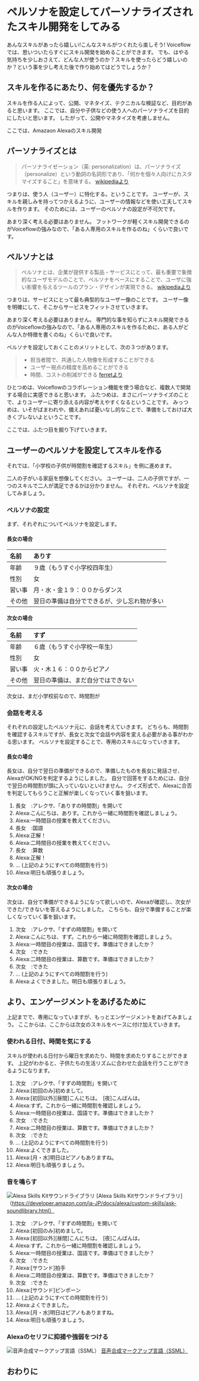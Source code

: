 # ペルソナを設定してパーソナライズされたスキル開発をしてみる
あんなスキルがあったら嬉しい!こんなスキルがつくれたら楽しそう!
Voiceflowでは、思いついたらすぐにスキル開発を始めることができます。
でも、はやる気持ちを少しおさえて、どんな人が使うのか？スキルを使ったらどう嬉しいのか？という事を少し考えた後で作り始めてはどうでしょうか？

## スキルを作るにあたり、何を優先するか？
スキルを作る人によって、公開、マネタイズ、テクニカルな検証など、目的があると思います。
ここでは、自分や子供などの使う人へのパーソナライズを目的にしたいと思います。
したがって、公開やマネタイズを考慮しません。

ここでは、Amazaon Alexaのスキル開発

## パーソナライズとは

> パーソナライゼーション（英: personalization）は、パーソナライズ（personalize）という動詞の名詞形であり、「何かを個々人向けにカスタマイズすること」を意味する。
[wikipediaより](https://ja.wikipedia.org/wiki/%E3%83%91%E3%83%BC%E3%82%BD%E3%83%8A%E3%83%A9%E3%82%A4%E3%82%BC%E3%83%BC%E3%82%B7%E3%83%A7%E3%83%B3)

つまりは、使う人（ユーザー）に特化する。ということです。
ユーザーが、スキルを親しみを持ってつかえるように、ユーザーの情報などを使い工夫してスキルを作ります。
そのためには、ユーザーのペルソナの設定が不可欠です。

あまり深く考える必要はありません。
フットワークが軽くスキル開発できるのがVoiceflowの強みなので、「ある人専用のスキルを作るのね」くらいで良いです。

## ペルソナとは

> ペルソナとは、企業が提供する製品・サービスにとって、最も重要で象徴的なユーザモデルのことで、ペルソナをベースにすることで、ユーザに強い影響を与えるツールのプラン・デザインが実現できる。
[wikipediaより](https://ja.wikipedia.org/wiki/%E3%83%9A%E3%83%AB%E3%82%BD%E3%83%8A%E3%83%87%E3%82%B6%E3%82%A4%E3%83%B3)

つまりは、サービスにとって最も典型的なユーザー像のことです。
ユーザー像を明確にして、そこからサービスをフィットさせていきます。

あまり深く考える必要はありません。
専門的な事を知らずにスキル開発できるのがVoiceflowの強みなので、「ある人専用のスキルを作るために、ある人がどんな人か特徴を書くのね」くらいで良いです。

ペルソナを設定しておくことのメリットとして、次の３つがあります。

> * 担当者間で、共通した人物像を形成することができる
> * ユーザー視点の精度を高めることができる
> * 時間、コストの削減ができる
[ferretより](https://ferret-plus.com/8116)

ひとつめは、Voiceflowのコラボレーション機能を使う場合など、複数人で開発する場合に実感できると思います。
ふたつめは、まさにパーソナライズのことで、よりユーザーに寄り添える内容が考えやすくなるということです。
みっつめは、いそがばまわれや、備えあれば憂いなし的なことで、準備をしておけば大きくブレないよということです。

ここでは、ふたつ目を掘り下げていきます。

## ユーザーのペルソナを設定してスキルを作る
それでは、「小学校の子供が時間割を確認するスキル」を例に進めます。

二人の子がいる家庭を想像してください。
ユーザーは、二人の子供ですが、一つのスキルで二人が満足できるかは分かりません。
それぞれ、ペルソナを設定してみましょう。

### ペルソナの設定
まず、それぞれについてペルソナを設定します。

#### 長女の場合
|名前|ありす|
|:---|:---|
|年齢|９歳（もうすぐ小学校四年生）|
|性別|女|
|習い事|月・水・金１９：００からダンス|
|その他|翌日の準備は自分でできるが、少し忘れ物が多い|

#### 次女の場合
|名前|すず|
|:---|:---|
|年齢|６歳（もうすぐ小学校一年生）|
|性別|女|
|習い事|火・木１６：００からピアノ|
|その他|翌日の準備は、まだ自分ではできない|

次女は、まだ小学校前なので、時間割が

### 会話を考える
それぞれの設定したペルソナ元に、会話を考えていきます。
どちらも、時間割を確認するスキルですが、長女と次女で会話や内容を変える必要がある事がわかる思います。
ペルソナを設定することで、専用のスキルになっていきます。

#### 長女の場合
長女は、自分で翌日の準備ができるので、準備したものを長女に発話させ、AlexaがOK/NGを判定するようにしました。
自分で回答をするためには、自分で翌日の時間割が頭に入っていないといけません。
クイズ形式で、Alexaに合否を判定してもらうこと正解が楽しくなっていく事を狙います。

1. 長女　:アレクサ、「ありすの時間割」を開いて
1. Alexa:こんにちは、ありす。これから一緒に時間割を確認しましょう。
1. Alexa:一時間目の授業を教えてください。
1. 長女　:国語
1. Alexa:正解！
1. Alexa:二時間目の授業を教えてください。
1. 長女　:算数
1. Alexa:正解！
1. ... (上記のようにすべての時間割を行う)
1. Alexa:明日も頑張りましょう。

#### 次女の場合
次女は、自分で準備ができるようになって欲しいので、Alexaが確認し、次女ができた/できないを答えるようにしました。
こちらも、自分で準備することが楽しくなっていく事を狙います。

1. 次女　:アレクサ、「すずの時間割」を開いて
1. Alexa:こんにちは、すず。これから一緒に時間割を確認しましょう。
1. Alexa:一時間目の授業は、国語です。準備はできましたか？
1. 次女　:できた
1. Alexa:二時間目の授業は、算数です。準備はできましたか？
1. 次女　:できた
1. ... (上記のようにすべての時間割を行う)
1. Alexa:よくできました。明日も頑張りましょう。

## より、エンゲージメントをあげるために
上記までで、専用になっていますが、もっとエンゲージメントをあげてみましょう。
ここからは、ここからは次女のスキルをベースに付け加えていきます。

### 使われる日付、時間を気にする
スキルが使われる日付から曜日を求めたり、時間を求めたりすることができます。
上記がわかると、子供たちの生活リズムに合わせた会話を行うことができるようになります。

1. 次女　:アレクサ、「すずの時間割」を開いて
1. Alexa:[初回のみ]初めまして。
1. Alexa:[初回以外][昼間]こんにちは。　[夜]こんばんは。
1. Alexa:すず。これから一緒に時間割を確認しましょう。
1. Alexa:一時間目の授業は、国語です。準備はできましたか？
1. 次女　:できた
1. Alexa:二時間目の授業は、算数です。準備はできましたか？
1. 次女　:できた
1. ... (上記のようにすべての時間割を行う)
1. Alexa:よくできました。
1. Alexa:[月・水]明日はピアノもありますね。
1. Alexa:明日も頑張りましょう。

### 音を鳴らす

![Alexa Skills Kitサウンドライブラリ](images/chapxx-magistralla/soundlib.png)
[Alexa Skills Kitサウンドライブラリ]（https://developer.amazon.com/ja-JP/docs/alexa/custom-skills/ask-soundlibrary.html）


1. 次女　:アレクサ、「すずの時間割」を開いて
1. Alexa:[初回のみ]初めまして。
1. Alexa:[初回以外][昼間]こんにちは。　[夜]こんばんは。
1. Alexa:すず。これから一緒に時間割を確認しましょう。
1. Alexa:一時間目の授業は、国語です。準備はできましたか？
1. 次女　:できた
1. Alexa:[サウンド]拍手
1. Alexa:二時間目の授業は、算数です。準備はできましたか？
1. 次女　:できた
1. Alexa:[サウンド]ピンポーン
1. ... (上記のようにすべての時間割を行う)
1. Alexa:よくできました。
1. Alexa:[月・水]明日はピアノもありますね。
1. Alexa:明日も頑張りましょう。


### Alexaのセリフに抑揚や強弱をつける

![音声合成マークアップ言語（SSML）](images/chapxx-magistralla/ssml.png)
[音声合成マークアップ言語（SSML）](https://developer.amazon.com/ja-JP/docs/alexa/custom-skills/speech-synthesis-markup-language-ssml-reference.html)


## おわりに
